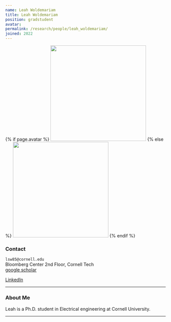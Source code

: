 ```yaml
---
name: Leah Woldemariam
title: Leah Woldemariam
position: gradstudent
avatar: 
permalink: /research/people/leah_woldemariam/
joined: 2022
---
```


{% if page.avatar %}
<img width="300" src="{{site.baseurl}}/images/people/{{page.avatar}}" data-action="zoom">
{% else %}
<img width="300" src="https://evansheline.com/wp-content/uploads/2011/02/facebook-Storm-Trooper.jpg"  data-action="zoom">
{% endif %}

### Contact

<i class="fa fa-envelope-o"></i>  `lsw85@cornell.edu`<br>
<i class="fa fa-building"></i> Bloomberg Center 2nd Floor, Cornell Tech <br>
<i class="fa fa-google"></i> [google scholar](https://scholar.google.com/citations?user=<//TODO>&hl=en) <br>
<!-- <i class="fa fa-bar-chart"></i> [Personal Website]()  <br> -->
<i class="fa fa-linkedin"></i> [LinkedIn](https://www.linkedin.com/in/<//TODO>)  <br>
 

<hr>

### About Me

Leah is a Ph.D. student in Electrical engineering at Cornell University.
<hr>